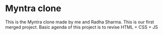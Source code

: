 
# Myntra clone

This is the Myntra clone made by me and Radha Sharma.
This is our first merged project.
Basic agenda of this project is to revise HTML + CSS + JS

